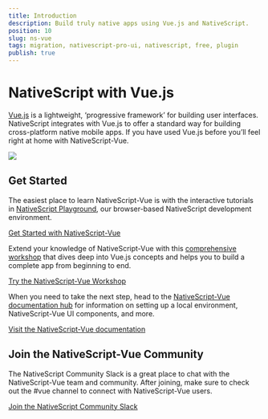 ```yaml
---
title: Introduction
description: Build truly native apps using Vue.js and NativeScript.
position: 10
slug: ns-vue
tags: migration, nativescript-pro-ui, nativescript, free, plugin
publish: true
---
```


# NativeScript with Vue.js

<a href="https://vuejs.org" target="_blank">Vue.js</a> is a lightweight, ‘progressive framework’ for building user interfaces. NativeScript integrates with Vue.js to offer a standard way for building cross-platform native mobile apps. If you have used Vue.js before you’ll feel right at home with NativeScript-Vue.

![](https://docs.nativescript.org/img/vue/nativescript-vue.png)

## Get Started

The easiest place to learn NativeScript-Vue is with the interactive tutorials in [NativeScript Playground](https://play.nativescript.org/), our browser-based NativeScript development environment.

<a href="https://play.nativescript.org" class="ns-button -action" id="ng-start-button">Get Started with NativeScript-Vue</a>

Extend your knowledge of NativeScript-Vue with this [comprehensive workshop](https://nsvue-workshop.netlify.com/) that dives deep into Vue.js concepts and helps you to build a complete app from beginning to end.

<a href="https://nsvue-workshop.netlify.com/" class="ns-button -action" id="ng-start-button">Try the NativeScript-Vue Workshop</a>

When you need to take the next step, head to the [NativeScript-Vue documentation hub](https://nativescript-vue.org/en/docs/introduction/) for information on setting up a local environment, NativeScript-Vue UI components, and more.

<a href="https://nativescript-vue.org/en/docs/introduction/" class="ns-button -action" id="ng-start-button">Visit the NativeScript-Vue documentation</a>

## Join the NativeScript-Vue Community

The NativeScript Community Slack is a great place to chat with the NativeScript-Vue team and community. After joining, make sure to check out the #vue channel to connect with NativeScript-Vue users.

<a href="https://www.nativescript.org/slack-invitation-form" class="ns-button" id="ng-start-button">Join the NativeScript Community Slack</a>

